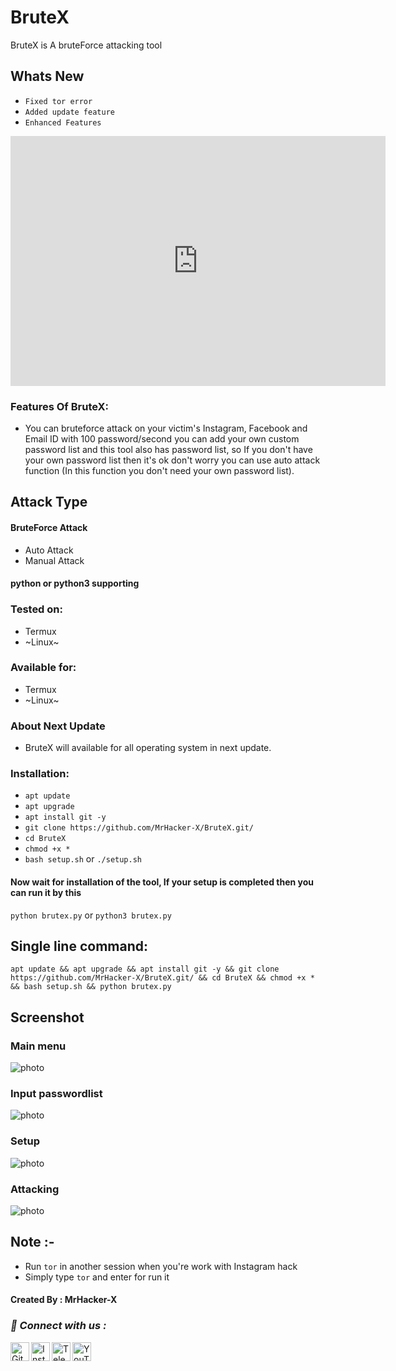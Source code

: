 # BruteX
BruteX is A bruteForce attacking tool

## Whats New
+ ```Fixed tor error```
+ ```Added update feature```
+ ```Enhanced Features```

<iframe style="width:100%;height:auto;min-width:600px;min-height:400px;" src="https://star-history.com/embed?secret=#MrHacker-X/BruteX&Date" frameBorder="0"></iframe>

### Features Of BruteX:
+ You can bruteforce attack on your victim's Instagram, Facebook and Email ID with 100 password/second you can add your own custom password list and this tool also has password list, so If you don't have your own password list then it's ok don't worry you can use auto attack function (In this function you don't need your own password list).

## Attack Type
#### BruteForce Attack

+ Auto Attack
+ Manual Attack

#### python or python3 supporting

### Tested on:
+ Termux
+ ~Linux~
### Available for:
+ Termux
+ ~Linux~

### About Next Update
+ BruteX will available for all operating system in next update.

### Installation:
+ ```apt update```
+ ```apt upgrade```
+ ```apt install git -y```
+ ```git clone https://github.com/MrHacker-X/BruteX.git/```
+ ```cd BruteX```
+ ```chmod +x *```
+ ```bash setup.sh``` or ```./setup.sh```

#### Now wait for installation of the tool, If your setup is completed then you can run it by this
``` python brutex.py ``` or ``` python3 brutex.py ```
## Single line command:
```
apt update && apt upgrade && apt install git -y && git clone https://github.com/MrHacker-X/BruteX.git/ && cd BruteX && chmod +x * && bash setup.sh && python brutex.py
```

## Screenshot
### Main menu
![photo](https://raw.githubusercontent.com/MrHacker-X/BruteX/main/.img/main_menu.jpg)

### Input passwordlist
![photo](https://raw.githubusercontent.com/MrHacker-X/BruteX/main/.img/pass.jpg)

### Setup
![photo](https://raw.githubusercontent.com/MrHacker-X/BruteX/main/.img/setup.jpg)

### Attacking
![photo](https://raw.githubusercontent.com/MrHacker-X/BruteX/main/.img/attacking.jpg)

## Note :-
+ Run ```tor``` in another session when you're work with Instagram hack
+ Simply type ``` tor ``` and enter for run it

#### Created By : MrHacker-X

<h3><b><i>📡 Connect with us :</i></b></h3>
<a href="https://github.com/MrHacker-X/"><img align="left" title="Github" alt="Github" width="30px" src="https://raw.githubusercontent.com/MrHacker-X/MrHacker-X/main/assets/github.png" /></a>
<a href="https://instagram.com/hackerxmr/"><img align="left" title="Instagram" alt="Instagram" width="30px" src="https://github.com/MrHacker-X/MrHacker-X/blob/main/assets/instagram.png" /></a>
<a href="https://t.me/hackwithalex"><img align="left" title="Telegram" alt="Telegram" width="30px" src="https://github.com/MrHacker-X/MrHacker-X/blob/main/assets/telegram.png" /></a>
<a href="https://youtube.com/@Technolex//"><img align="left" title="YouTube" alt="YouTube" width="30px" src="https://github.com/MrHacker-X/MrHacker-X/blob/main/assets/youtube.png" /></a>
